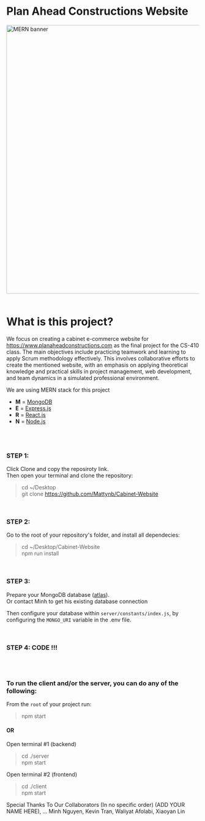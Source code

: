 # Plan Ahead Constructions Website

<img src='https://media.discordapp.net/attachments/1215179484110790706/1216155285291401266/image.png?ex=65ff5bdf&is=65ece6df&hm=12788b0dd8fc5523673a29710c58aba52c3c147e1e374e1ecb6fd13efe5de5d0&=&format=webp&quality=lossless' alt='MERN banner' width='700' />


<br />
<br />

# What is this project?
We focus on creating a cabinet e-commerce website for https://www.planaheadconstructions.com as the final project for the CS-410 class. The main objectives include practicing teamwork and learning to apply Scrum methodology effectively. This involves collaborative efforts to create the mentioned website, with an emphasis on applying theoretical knowledge and practical skills in project management, web development, and team dynamics in a simulated professional environment.

We are using MERN stack for this project
- **M** = [MongoDB](https://www.mongodb.com)
- **E** = [Express.js](https://expressjs.com)
- **R** = [React.js](https://reactjs.org)
- **N** = [Node.js](https://nodejs.org)

<br />
<br />

### STEP 1:

Click Clone and copy the reposiroty link.<br />
Then open your terminal and clone the repository:

> cd ~/Desktop <br />
> git clone https://github.com/Mattynb/Cabinet-Website

<br />

### STEP 2:

Go to the root of your repository's folder, and install all dependecies:

> cd ~/Desktop/Cabinet-Website<br />
> npm run install

<br />

### STEP 3:

Prepare your MongoDB database ([atlas](https://www.mongodb.com/cloud/atlas)).<br />
Or contact Minh to get his existing database connection

Then configure your database within `server/constants/index.js`, by configuring the `MONGO_URI` variable in the .env file.

<br />

### STEP 4: CODE !!!

<br />
<br />

### To run the client and/or the server, you can do any of the following:

From the `root` of your project run:
> npm start

#### OR

Open terminal #1 (backend)
> cd ./server<br />
> npm start

Open terminal #2 (frontend)
> cd ./client<br />
> npm start

Special Thanks To Our Collaborators (In no specific order)
(ADD YOUR NAME HERE), ...
Minh Nguyen, 
Kevin Tran, 
Waliyat Afolabi, 
Xiaoyan Lin
